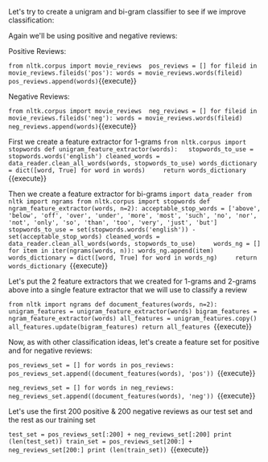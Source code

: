 Let's try to create a unigram and bi-gram classifier to see if we improve classification:

Again we'll be using positive and negative reviews:

Positive Reviews:

`from nltk.corpus import movie_reviews 
pos_reviews = []
for fileid in movie_reviews.fileids('pos'):
    words = movie_reviews.words(fileid)
    pos_reviews.append(words)`{{execute}}

Negative Reviews:

`from nltk.corpus import movie_reviews 
neg_reviews = []
for fileid in movie_reviews.fileids('neg'):
    words = movie_reviews.words(fileid)
    neg_reviews.append(words)`{{execute}}

First we create a feature extractor for 1-grams
`from nltk.corpus import stopwords
def unigram_feature_extractor(words):  
	stopwords_to_use = stopwords.words('english')
    cleaned_words = data_reader.clean_all_words(words, stopwords_to_use)
    words_dictionary = dict([word, True] for word in words)    
    return words_dictionary
	`{{execute}}

Then we create a feature extractor for bi-grams
`import data_reader
from nltk import ngrams
from nltk.corpus import stopwords
def ngram_feature_extractor(words, n=2):
    acceptable_stop_words = ['above', 'below', 'off', 'over', 'under', 'more', 'most', 'such', 'no', 'nor', 'not', 'only', 'so', 'than', 'too', 'very', 'just', 'but']
    stopwords_to_use = set(stopwords.words('english')) - set(acceptable_stop_words)
    cleaned_words = data_reader.clean_all_words(words, stopwords_to_use)    
    words_ng = []
    for item in iter(ngrams(words, n)):
        words_ng.append(item)
    words_dictionary = dict([word, True] for word in words_ng)    
    return words_dictionary
	`{{execute}}

Let's put the 2 feature extractors that we created for 1-grams and 2-grams above into a single feature extractor that we will use to classify a review

`from nltk import ngrams
def document_features(words, n=2):
    unigram_features = unigram_feature_extractor(words)
    bigram_features = ngram_feature_extractor(words)
    all_features = unigram_features.copy()
    all_features.update(bigram_features)
    return all_features
	`{{execute}}
	
Now, as with other classification ideas, let's create a feature set for positive and for negative reviews:

`pos_reviews_set = []
for words in pos_reviews:
    pos_reviews_set.append((document_features(words), 'pos'))
	`{{execute}}
	
`neg_reviews_set = []
for words in neg_reviews:
    neg_reviews_set.append((document_features(words), 'neg'))
	`{{execute}}
	
Let's use the first 200 positive & 200 negative reviews as our test set and the rest as our training set

`test_set = pos_reviews_set[:200] + neg_reviews_set[:200]
print (len(test_set))
train_set = pos_reviews_set[200:] + neg_reviews_set[200:]
print (len(train_set))
`{{execute}}


